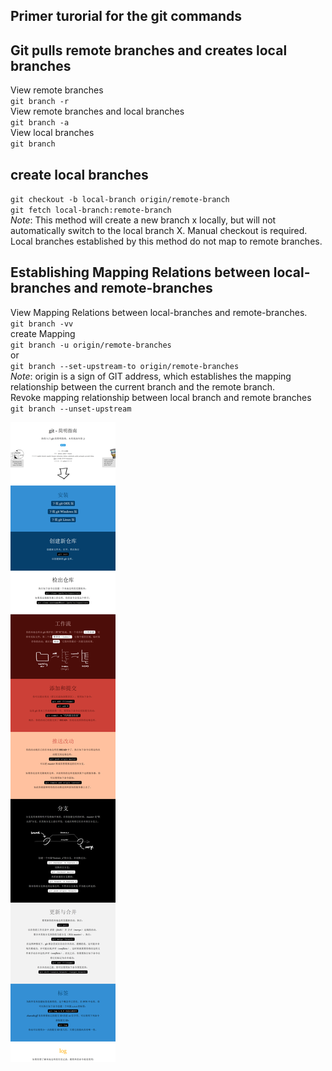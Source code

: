 ## Primer turorial for the git commands  


## Git pulls remote branches and creates local branches
View remote branches  
`git branch -r`  
View remote branches and local branches  
`git branch -a`  
View local branches  
`git branch`

## create local branches
`git checkout -b local-branch origin/remote-branch`  
`git fetch local-branch:remote-branch`  
*Note*: This method will create a new branch x locally, but will not automatically switch to the local branch X. Manual checkout is required. Local branches established by this method do not map to remote branches.

## Establishing Mapping Relations between local-branches and remote-branches
View Mapping Relations between local-branches and remote-branches.  
`git branch -vv`  
create Mapping  
`git branch -u origin/remote-branches`  
or  
`git branch --set-upstream-to origin/remote-branches`  
*Note*: origin is a sign of GIT address, which establishes the mapping relationship between the current branch and the remote branch.  
Revoke mapping relationship between local branch and remote branches  
`git branch --unset-upstream`

![git-tutorial](git-tutorial.png)

